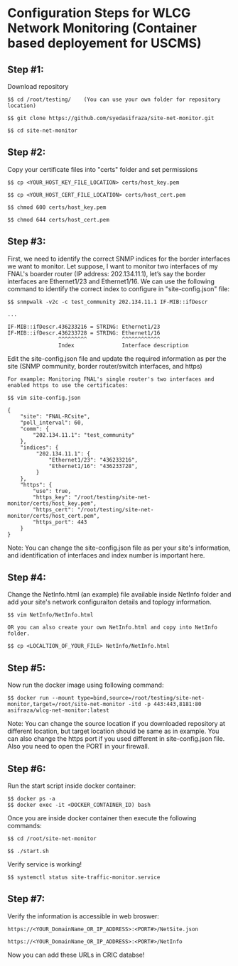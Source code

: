 # Configuration Steps for WLCG Network Monitoring (Container based deployement for USCMS)
## Step #1:
  Download repository

    $$ cd /root/testing/    (You can use your own folder for repository location)
    
    $$ git clone https://github.com/syedasifraza/site-net-monitor.git
    
    $$ cd site-net-monitor

## Step #2:
  Copy your certificate files into "certs" folder and set permissions

    $$ cp <YOUR_HOST_KEY_FILE_LOCATION> certs/host_key.pem
    
    $$ cp <YOUR_HOST_CERT_FILE_LOCATION> certs/host_cert.pem
  
    $$ chmod 600 certs/host_key.pem
  
    $$ chmod 644 certs/host_cert.pem

## Step #3:
  
  First, we need to identify the correct SNMP indices for the border interfaces we want to monitor. Let suppose, I want to monitor two interfaces of my FNAL's boarder router (IP address: 202.134.11.1), let’s say the border interfaces are Ethernet1/23 and Ethernet1/16.  We can use the following command to identify the correct index to configure in "site-config.json" file:

    $$ snmpwalk -v2c -c test_community 202.134.11.1 IF-MIB::ifDescr

    ...
  
    IF-MIB::ifDescr.436233216 = STRING: Ethernet1/23
    IF-MIB::ifDescr.436233728 = STRING: Ethernet1/16
                    ^^^^^^^^^           ^^^^^^^^^^^^       
                    Index               Interface description


  Edit the site-config.json file and update the required information as per the site (SNMP community, border router/switch interfaces, and https)

    For example: Monitoring FNAL's single router's two interfaces and enabled https to use the certificates:
    
    $$ vim site-config.json 
    
    {
        "site": "FNAL-RCsite",
        "poll_interval": 60,
        "comm": {
            "202.134.11.1": "test_community"
        },
        "indices": {
             "202.134.11.1": {
                 "Ethernet1/23": "436233216",
                 "Ethernet1/16": "436233728",
             }
        },
        "https": {
            "use": true,
            "https_key": "/root/testing/site-net-monitor/certs/host_key.pem",
            "https_cert": "/root/testing/site-net-monitor/certs/host_cert.pem",
            "https_port": 443
        }
    }


   Note: You can change the site-config.json file as per your site's information, and identification of interfaces and index number is important here.
  
## Step #4:
  Change the NetInfo.html (an example) file available inside NetInfo folder and add your site's network configuraiton details and toplogy information. 

    $$ vim NetInfo/NetInfo.html
  
    OR you can also create your own NetInfo.html and copy into NetInfo folder.
  
    $$ cp <LOCALTION_OF_YOUR_FILE> NetInfo/NetInfo.html 


## Step #5:
  Now run the docker image using following command:

    $$ docker run --mount type=bind,source=/root/testing/site-net-monitor,target=/root/site-net-monitor -itd -p 443:443,8181:80 asifraza/wlcg-net-monitor:latest

  Note:
    You can change the source location if you downloaded repository at different location, but target location should be same as in example.
    You can also change the https port if you used different in site-config.json file. Also you need to open the PORT in your firewall. 
  

## Step #6:
  Run the start script inside docker container:

    $$ docker ps -a
    $$ docker exec -it <DOCKER_CONTAINER_ID) bash

  Once you are inside docker container then execute the following commands:

    $$ cd /root/site-net-monitor
    
    $$ ./start.sh

  Verify service is working!

    $$ systemctl status site-traffic-monitor.service

## Step #7:

  Verify the information is accessible in web broswer:

    https://<YOUR_DomainName_OR_IP_ADDRESS>:<PORT#>/NetSite.json
    
    https://<YOUR_DomainName_OR_IP_ADDRESS>:<PORT#>/NetInfo
  


Now you can add these URLs in CRIC databse!


  
